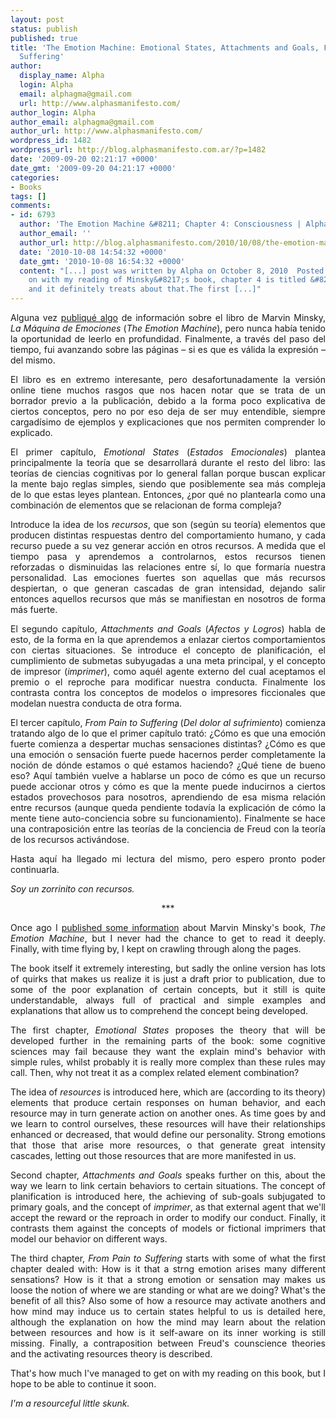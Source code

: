 ```yaml
---
layout: post
status: publish
published: true
title: 'The Emotion Machine: Emotional States, Attachments and Goals, From Pain to
  Suffering'
author:
  display_name: Alpha
  login: Alpha
  email: alphagma@gmail.com
  url: http://www.alphasmanifesto.com/
author_login: Alpha
author_email: alphagma@gmail.com
author_url: http://www.alphasmanifesto.com/
wordpress_id: 1482
wordpress_url: http://blog.alphasmanifesto.com.ar/?p=1482
date: '2009-09-20 02:21:17 +0000'
date_gmt: '2009-09-20 04:21:17 +0000'
categories:
- Books
tags: []
comments:
- id: 6793
  author: 'The Emotion Machine &#8211; Chapter 4: Consciousness | Alpha''s Manifesto'
  author_email: ''
  author_url: http://blog.alphasmanifesto.com/2010/10/08/the-emotion-machine-chapter-4-consciousness/
  date: '2010-10-08 14:54:32 +0000'
  date_gmt: '2010-10-08 16:54:32 +0000'
  content: "[...] post was written by Alpha on October 8, 2010  Posted Under: LibrosGoing
    on with my reading of Minsky&#8217;s book, chapter 4 is titled &#8220;Consciousness&#8221;
    and it definitely treats about that.The first [...]"
---
```

<p style="text-align: justify;">Alguna vez <a href="https://blog.alphasmanifesto.com.ar/2008/08/05/link-del-dia-la-maquina-de-emociones/">publiqu&eacute; algo</a> de informaci&oacute;n sobre el libro de Marvin Minsky, <em>La M&aacute;quina de Emociones </em>(<em>The Emotion Machine</em>), pero nunca hab&iacute;a tenido la oportunidad de leerlo en profundidad. Finalmente, a trav&eacute;s del paso del tiempo, fui avanzando sobre las p&aacute;ginas &ndash; si es que es v&aacute;lida la expresi&oacute;n &ndash; del mismo.</p>
<p style="text-align: justify;">El libro es en extremo interesante, pero desafortunadamente la versi&oacute;n online tiene muchos rasgos que nos hacen notar que se trata de un borrador previo a la publicaci&oacute;n, debido a la forma poco explicativa de ciertos conceptos, pero no por eso deja de ser muy entendible, siempre cargad&iacute;simo de ejemplos y explicaciones que nos permiten comprender lo explicado.</p>
<p style="text-align: justify;">El primer cap&iacute;tulo, <em>Emotional States</em> (<em>Estados Emocionales</em>) plantea principalmente la teor&iacute;a que se desarrollar&aacute; durante el resto del libro: las teor&iacute;as de ciencias cognitivas por lo general fallan porque buscan explicar la mente bajo reglas simples, siendo que posiblemente sea m&aacute;s compleja de lo que estas leyes plantean. Entonces, &iquest;por qu&eacute; no plantearla como una combinaci&oacute;n de elementos que se relacionan de forma compleja?</p>
<p style="text-align: justify;">Introduce la idea de los <em>recursos</em>, que son (seg&uacute;n su teor&iacute;a) elementos que producen distintas respuestas dentro del comportamiento humano, y cada recurso puede a su vez generar acci&oacute;n en otros recursos. A medida que el tiempo pasa y aprendemos a controlarnos, estos recursos tienen reforzadas o disminuidas las relaciones entre s&iacute;, lo que formar&iacute;a nuestra personalidad. Las emociones fuertes son aquellas que m&aacute;s recursos despiertan, o que generan cascadas de gran intensidad, dejando salir entonces aquellos recursos que m&aacute;s se manifiestan en nosotros de forma m&aacute;s fuerte.</p>
<p style="text-align: justify;">El segundo cap&iacute;tulo, <em>Attachments and Goals</em> (<em>Afectos y Logros</em>) habla de esto, de la forma en la que aprendemos a enlazar ciertos comportamientos con ciertas situaciones. Se introduce el concepto de planificaci&oacute;n, el cumplimiento de submetas subyugadas a una meta principal, y el concepto de impresor (<em>imprimer</em>), como aqu&eacute;l agente externo del cual aceptamos el premio o el reproche para modificar nuestra conducta. Finalmente los contrasta contra los conceptos de modelos o impresores ficcionales que modelan nuestra conducta de otra forma.</p>
<p style="text-align: justify;">El tercer cap&iacute;tulo, <em>From Pain to Suffering</em> (<em>Del dolor al sufrimiento</em>) comienza tratando algo de lo que el primer cap&iacute;tulo trat&oacute;: &iquest;C&oacute;mo es que una emoci&oacute;n fuerte comienza a despertar muchas sensaciones distintas? &iquest;C&oacute;mo es que una emoci&oacute;n o sensaci&oacute;n fuerte puede hacernos perder completamente la noci&oacute;n de d&oacute;nde estamos o qu&eacute; estamos haciendo? &iquest;Qu&eacute; tiene de bueno eso? Aqu&iacute; tambi&eacute;n vuelve a hablarse un poco de c&oacute;mo es que un recurso puede accionar otros y c&oacute;mo es que la mente puede inducirnos a ciertos estados provechosos para nosotros, aprendiendo de esa misma relaci&oacute;n entre recursos (aunque queda pendiente todav&iacute;a la explicaci&oacute;n de c&oacute;mo la mente tiene auto-conciencia sobre su funcionamiento). Finalmente se hace una contraposici&oacute;n entre las teor&iacute;as de la conciencia de Freud con la teor&iacute;a de los recursos activ&aacute;ndose.</p>
<p style="text-align: justify;">Hasta aqu&iacute; ha llegado mi lectura del mismo, pero espero pronto poder continuarla.</p>
<p style="text-align: justify;"><em>Soy un zorrinito con recursos.</em></p>
<p style="text-align: center;">***</p>
<p style="text-align: justify;">Once ago I&nbsp;<a href="https://blog.alphasmanifesto.com.ar/2008/08/05/link-del-dia-la-maquina-de-emociones/">published some information</a> about Marvin Minsky's book,&nbsp;<em>The Emotion Machine</em>, but I never had the chance to get to read it deeply. Finally, with time flying by, I kept on crawling through along the pages.</p>
<p style="text-align: justify;">The book itself it extremely interesting, but sadly the online version has lots of quirks that makes us realize it is just a draft prior to publication, due to some of the poor explanation of certain concepts, but it still is quite understandable, always full of practical and simple examples and explanations that allow us to comprehend the concept being developed.</p>
<p style="text-align: justify;">The first chapter, <em>Emotional States</em> proposes the theory that will be developed further in the remaining parts of the book: some cognitive sciences may fail because they want the explain mind's behavior with simple rules, whilst probably it is really more complex than these rules may call. Then, why not treat it as a complex related element combination?</p>
<p style="text-align: justify;">The idea of <em>resources</em> is introduced here, which are (according to its theory) elements that produce certain responses on human behavior, and each resource may in turn generate action on another ones. As time goes by and we learn to control ourselves, these resources will have their relationships enhanced or decreased, that would define our personality. Strong emotions that those that arise more resources, o that generate great intensity cascades, letting out those resources that are more manifested in us.</p>
<p style="text-align: justify;"><span style="">Second chapter, <em>Attachments and Goals</em> speaks further on this, about the way we learn to link certain behaviors to certain situations. The concept of planification is introduced here, the achieving of sub-goals subjugated to primary goals, and the concept of <em>imprimer</em>, as that external agent that we'll accept the reward or the reproach in order to modify our conduct. Finally, it contrasts them against the concepts of models or fictional imprimers that model our behavior on different ways.</span></p>
<p style="text-align: justify;"><span style="">The third chapter, <em>From Pain to Suffering</em> starts with some of what the first chapter dealed with: How is it that a strng emotion arises many different sensations? How is it that a strong emotion or sensation may makes us loose the notion of where we are standing or what are we doing? What's the benefit of all this? Also some of how a resource may activate anothers and how mind may induce us to certain states helpful to us is detailed here, although the explanation on how the mind may learn about the relation between resources and how is it self-aware on its inner working is still missing. Finally, a contraposition between Freud's counscience theories and the activating resources theory is described.</span></p>
<p style="text-align: justify;">That's how much I've managed to get on with my reading on this book, but I hope to be able to continue it soon.</p>
<p style="text-align: justify;"><span style=""><em>I'm a resourceful little skunk.</em></span></p>
